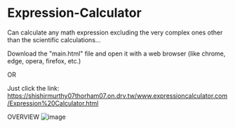 # Expression-Calculator
Can calculate any math expression excluding the very complex ones other than the scientific calculations...

Download the "main.html" file and open it with a web browser (like chrome, edge, opera, firefox, etc.)

OR

Just click the link: https://shishirmurthy07thorham07.on.drv.tw/www.expressioncalculator.com/Expression%20Calculator.html

OVERVIEW
![image](https://user-images.githubusercontent.com/80593060/228364878-1575f3f6-c6e8-422a-8e1b-b0eaa728806a.png)
